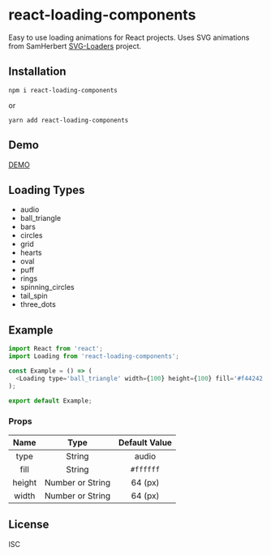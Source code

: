 # react-loading-components
Easy to use loading animations for React projects. Uses SVG animations from SamHerbert [SVG-Loaders](https://github.com/SamHerbert/SVG-Loaders) project.

## Installation

```
npm i react-loading-components
```
or

```
yarn add react-loading-components
```

## Demo

[DEMO](https://safeimuslim.github.io/react-loading-components-demo/)

## Loading Types
* audio
* ball_triangle
* bars
* circles
* grid
* hearts
* oval
* puff
* rings
* spinning_circles
* tail_spin
* three_dots

## Example

```javascript
import React from 'react';
import Loading from 'react-loading-components';

const Example = () => (
  <Loading type='ball_triangle' width={100} height={100} fill='#f44242' />
);

export default Example;
```

### Props

| Name | Type | Default Value |
|:------:|:------:|:---------------:|
| type | String | audio |
| fill | String | `#ffffff` |
| height | Number or String | 64 (px) |
| width | Number or String | 64 (px) |

## License

ISC

